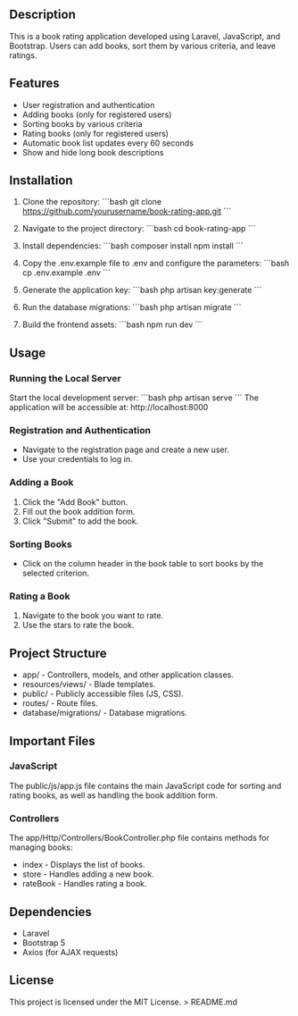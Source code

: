 ## Description

This is a book rating application developed using Laravel, JavaScript, and Bootstrap. Users can add books, sort them by various criteria, and leave ratings.

## Features

- User registration and authentication
- Adding books (only for registered users)
- Sorting books by various criteria
- Rating books (only for registered users)
- Automatic book list updates every 60 seconds
- Show and hide long book descriptions

## Installation

1. Clone the repository:
   \`\`\`bash
   git clone https://github.com/yourusername/book-rating-app.git
   \`\`\`

2. Navigate to the project directory:
   \`\`\`bash
   cd book-rating-app
   \`\`\`

3. Install dependencies:
   \`\`\`bash
   composer install
   npm install
   \`\`\`

4. Copy the .env.example file to .env and configure the parameters:
   \`\`\`bash
   cp .env.example .env
   \`\`\`

5. Generate the application key:
   \`\`\`bash
   php artisan key:generate
   \`\`\`

6. Run the database migrations:
   \`\`\`bash
   php artisan migrate
   \`\`\`

7. Build the frontend assets:
   \`\`\`bash
   npm run dev
   \`\`\`

## Usage

### Running the Local Server

Start the local development server:
\`\`\`bash
php artisan serve
\`\`\`
The application will be accessible at: http://localhost:8000

### Registration and Authentication

- Navigate to the registration page and create a new user.
- Use your credentials to log in.

### Adding a Book

1. Click the \"Add Book\" button.
2. Fill out the book addition form.
3. Click \"Submit\" to add the book.

### Sorting Books

- Click on the column header in the book table to sort books by the selected criterion.

### Rating a Book

1. Navigate to the book you want to rate.
2. Use the stars to rate the book.

## Project Structure

- app/ - Controllers, models, and other application classes.
- resources/views/ - Blade templates.
- public/ - Publicly accessible files (JS, CSS).
- routes/ - Route files.
- database/migrations/ - Database migrations.

## Important Files

### JavaScript

The public/js/app.js file contains the main JavaScript code for sorting and rating books, as well as handling the book addition form.

### Controllers

The app/Http/Controllers/BookController.php file contains methods for managing books:

- index - Displays the list of books.
- store - Handles adding a new book.
- rateBook - Handles rating a book.

## Dependencies

- Laravel
- Bootstrap 5
- Axios (for AJAX requests)

## License

This project is licensed under the MIT License. > README.md
